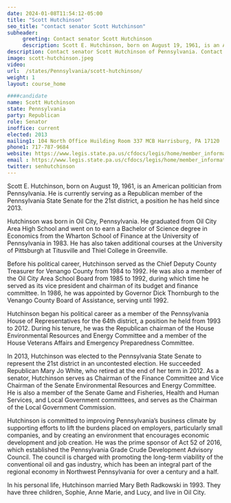 ```yaml
---
date: 2024-01-08T11:54:12-05:00
title: "Scott Hutchinson"
seo_title: "contact senator Scott Hutchinson"
subheader:
     greeting: Contact senator Scott Hutchinson
     description: Scott E. Hutchinson, born on August 19, 1961, is an American politician from Pennsylvania. He is currently serving as a Republican member of the Pennsylvania State Senate for the 21st district, a position he has held since 2013.
description: Contact senator Scott Hutchinson of Pennsylvania. Contact information for Scott Hutchinson includes email address, phone number, and mailing address.
image: scott-hutchinson.jpeg
video:
url:  /states/Pennsylvania/scott-hutchinson/
weight: 1
layout: course_home

####candidate
name: Scott Hutchinson
state: Pennsylvania
party: Republican
role: Senator
inoffice: current
elected: 2013
mailing1: 104 North Office Huilding Room 337 MCB Harrisburg, PA 17120
phone1: 717-787-9684
website: https://www.legis.state.pa.us/cfdocs/legis/home/member_information/Senate_bio.cfm?id=1629/
email : https://www.legis.state.pa.us/cfdocs/legis/home/member_information/Senate_bio.cfm?id=1629/
twitter: senhutchinson
---
```


Scott E. Hutchinson, born on August 19, 1961, is an American politician from Pennsylvania. He is currently serving as a Republican member of the Pennsylvania State Senate for the 21st district, a position he has held since 2013.

Hutchinson was born in Oil City, Pennsylvania. He graduated from Oil City Area High School and went on to earn a Bachelor of Science degree in Economics from the Wharton School of Finance at the University of Pennsylvania in 1983. He has also taken additional courses at the University of Pittsburgh at Titusville and Thiel College in Greenville.

Before his political career, Hutchinson served as the Chief Deputy County Treasurer for Venango County from 1984 to 1992. He was also a member of the Oil City Area School Board from 1985 to 1992, during which time he served as its vice president and chairman of its budget and finance committee. In 1986, he was appointed by Governor Dick Thornburgh to the Venango County Board of Assistance, serving until 1992.

Hutchinson began his political career as a member of the Pennsylvania House of Representatives for the 64th district, a position he held from 1993 to 2012. During his tenure, he was the Republican chairman of the House Environmental Resources and Energy Committee and a member of the House Veterans Affairs and Emergency Preparedness Committee.

In 2013, Hutchinson was elected to the Pennsylvania State Senate to represent the 21st district in an uncontested election. He succeeded Republican Mary Jo White, who retired at the end of her term in 2012. As a senator, Hutchinson serves as Chairman of the Finance Committee and Vice Chairman of the Senate Environmental Resources and Energy Committee. He is also a member of the Senate Game and Fisheries, Health and Human Services, and Local Government committees, and serves as the Chairman of the Local Government Commission.

Hutchinson is committed to improving Pennsylvania’s business climate by supporting efforts to lift the burdens placed on employers, particularly small companies, and by creating an environment that encourages economic development and job creation. He was the prime sponsor of Act 52 of 2016, which established the Pennsylvania Grade Crude Development Advisory Council. The council is charged with promoting the long-term viability of the conventional oil and gas industry, which has been an integral part of the regional economy in Northwest Pennsylvania for over a century and a half.

In his personal life, Hutchinson married Mary Beth Radkowski in 1993. They have three children, Sophie, Anne Marie, and Lucy, and live in Oil City.
